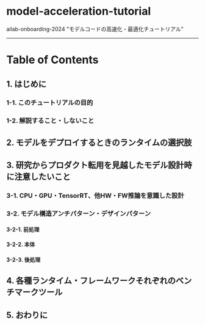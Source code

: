 # model-acceleration-tutorial
ailab-onboarding-2024 "モデルコードの高速化・最適化チュートリアル"

---

# Table of Contents

## 1. はじめに
### 1-1. このチュートリアルの目的
### 1-2. 解説すること・しないこと
## 2. モデルをデプロイするときのランタイムの選択肢
## 3. 研究からプロダクト転用を見越したモデル設計時に注意したいこと
### 3-1. CPU・GPU・TensorRT、他HW・FW推論を意識した設計
### 3-2. モデル構造アンチパターン・デザインパターン
#### 3-2-1. 前処理
#### 3-2-2. 本体
#### 3-2-3. 後処理
## 4. 各種ランタイム・フレームワークそれぞれのベンチマークツール
## 5. おわりに
